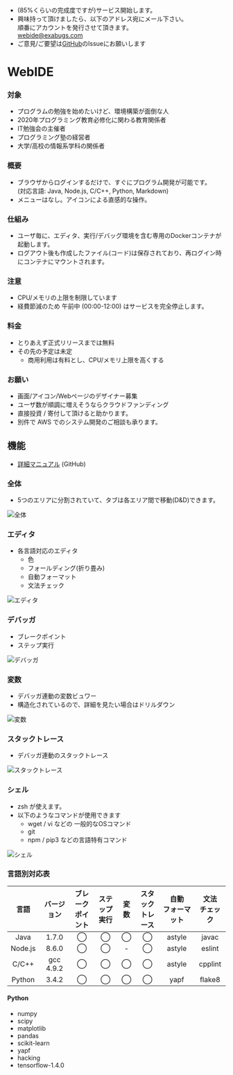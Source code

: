  - (85%くらいの完成度ですが)サービス開始します。
 - 興味持って頂けましたら、以下のアドレス宛にメール下さい。  
  順番にアカウントを発行させて頂きます。  
  webide@exabugs.com
 - ご意見/ご要望は[GitHub](https://github.com/exabugs/WebIDE)のIssueにお願いします

# WebIDE

### 対象
 - プログラムの勉強を始めたいけど、環境構築が面倒な人
 - 2020年プログラミング教育必修化に関わる教育関係者
 - IT勉強会の主催者
 - プログラミング塾の経営者
 - 大学/高校の情報系学科の関係者

### 概要
 - ブラウザからログインするだけで、すぐにプログラム開発が可能です。  
(対応言語: Java, Node.js, C/C++, Python, Markdown)
 - メニューはなし。アイコンによる直感的な操作。


### 仕組み
 - ユーザ毎に、エディタ、実行/デバッグ環境を含む専用のDockerコンテナが起動します。
 - ログアウト後も作成したファイル(コード)は保存されており、再ログイン時にコンテナにマウントされます。

### 注意
 - CPU/メモリの上限を制限しています
 - 経費節減のため 午前中 (00:00-12:00) はサービスを完全停止します。
 
### 料金
  - とりあえず正式リリースまでは無料
  - その先の予定は未定
     - 商用利用は有料とし、CPU/メモリ上限を高くする

### お願い
 - 画面/アイコン/Webページのデザイナー募集
 - ユーザ数が順調に増えそうならクラウドファンディング
 - 直接投資 / 寄付して頂けると助かります。
 - 別件で AWS でのシステム開発のご相談も承ります。

## 機能

 - [詳細マニュアル](https://github.com/exabugs/WebIDE) (GitHub)

### 全体
- 5つのエリアに分割されていて、タブは各エリア間で移動(D&D)できます。

![全体](https://raw.githubusercontent.com/exabugs/WebIDE/master/img/screen.png)

### エディタ
- 各言語対応のエディタ
  - 色
  - フォールディング(折り畳み)
  - 自動フォーマット
  - 文法チェック

![エディタ](https://raw.githubusercontent.com/exabugs/WebIDE/master/img/edit2.png)

### デバッガ
- ブレークポイント
- ステップ実行

![デバッガ](https://raw.githubusercontent.com/exabugs/WebIDE/master/img/debugger.png)

### 変数
- デバッガ連動の変数ビュワー
- 構造化されているので、詳細を見たい場合はドリルダウン

![変数](https://raw.githubusercontent.com/exabugs/WebIDE/master/img/variable.png)

### スタックトレース
- デバッガ連動のスタックトレース

![スタックトレース](https://raw.githubusercontent.com/exabugs/WebIDE/master/img/stack.png)

### シェル
- zsh が使えます。
- 以下のようなコマンドが使用できます
  - wget / vi などの 一般的なOSコマンド
  - git
  - npm / pip3 などの言語特有コマンド

![シェル](https://raw.githubusercontent.com/exabugs/WebIDE/master/img/zsh.png)

### 言語別対応表

|言語|バージョン|ブレーク<br>ポイント|ステップ<br>実行|変数|スタック<br>トレース|自動<br>フォーマット|文法<br>チェック|
|:-:|:-:|:-:|:-:|:-:|:-:|:--:|:--:|
|Java|1.7.0|◯|◯|◯|◯|astyle|javac|
|Node.js|8.6.0|◯|◯|-|◯|astyle|eslint|
|C/C++|gcc<br>4.9.2|◯|◯|◯|◯|astyle|cpplint|
|Python|3.4.2|◯|◯|◯|◯|yapf|flake8|

#### Python
 - numpy
 - scipy
 - matplotlib
 - pandas
 - scikit-learn
 - yapf
 - hacking
 - tensorflow-1.4.0
